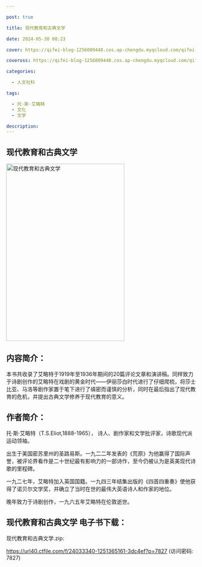 ```yaml
---

post: true

title: 现代教育和古典文学

date: 2024-05-30 08:23

cover: https://qifei-blog-1256009448.cos.ap-chengdu.myqcloud.com/qifei-blog/64e07d94661c6c8e54fd99ee.jpg

coveross: https://qifei-blog-1256009448.cos.ap-chengdu.myqcloud.com/qifei-blog/64e07d94661c6c8e54fd99ee.jpg

categories:

  - 人文社科

tags:

  - 托·斯·艾略特
  - 文化
  - 文学

description:
---
```


## 现代教育和古典文学
<img alt="现代教育和古典文学 " class="aligncenter loading" data-was-processed="true" decoding="async" fetchpriority="high" height="471" src="https://qifei-blog-1256009448.cos.ap-chengdu.myqcloud.com/qifei-blog/64e07d94661c6c8e54fd99ee.jpg " style="cursor: zoom-in;" width="314"/>

## 内容简介：

本书共收录了艾略特于1919年至1936年期间的20篇评论文章和演讲稿。同样致力于诗剧创作的艾略特在戏剧的黄金时代——伊丽莎白时代进行了仔细爬梳，将莎士比亚、马洛等剧作家置于笔下进行了缜密而谨慎的分析，同时在最后指出了现代教育的危机，并提出古典文学修养于现代教育的意义。

## 作者简介：

托·斯·艾略特（T.S.Eliot,1888-1965）， 诗人、剧作家和文学批评家，诗歌现代派运动领袖。

出生于美国密苏里州的圣路易斯。一九二二年发表的《荒原》为他赢得了国际声誉，被评论界看作是二十世纪最有影响力的一部诗作，至今仍被认为是英美现代诗歌的里程碑。

一九二七年，艾略特加入英国国籍。一九四三年结集出版的《四首四重奏》使他获得了诺贝尔文学奖，并确立了当时在世的最伟大英语诗人和作家的地位。

晚年致力于诗剧创作，一九六五年艾略特在伦敦逝世。

## 现代教育和古典文学 电子书下载：

现代教育和古典文学.zip: 

https://url40.ctfile.com/f/24033340-1251365161-3dc4ef?p=7827 (访问密码: 7827)
